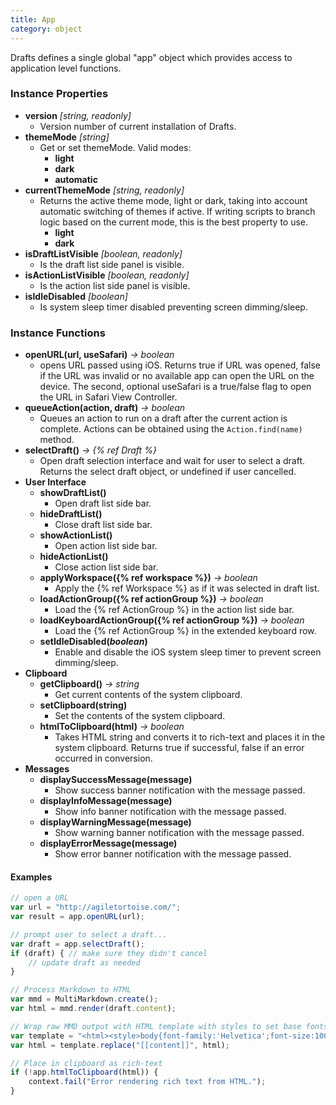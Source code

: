 ```yaml
---
title: App
category: object
---
```


Drafts defines a single global "app" object which provides access to application level functions.

### Instance Properties

- **version** *[string, readonly]*
	- Version number of current installation of Drafts.
- **themeMode** *[string]*
	- Get or set themeMode. Valid modes:
		- **light**
		- **dark**
		- **automatic**
- **currentThemeMode** *[string, readonly]*
	- Returns the active theme mode, light or dark, taking into account automatic switching of themes if active. If writing scripts to branch logic based on the current mode, this is the best property to use.
		- **light**
		- **dark**
- **isDraftListVisible** *[boolean, readonly]*
	- Is the draft list side panel is visible.
- **isActionListVisible** *[boolean, readonly]*
	- Is the action list side panel is visible.
- **isIdleDisabled** *[boolean]*
	- Is system sleep timer disabled preventing screen dimming/sleep.

### Instance Functions

- **openURL(url, useSafari)** *-> boolean*
  - opens URL passed using iOS. Returns true if URL was opened, false if the URL was invalid or no available app can open the URL on the device. The second, optional useSafari is a true/false flag to open the URL in Safari View Controller.
- **queueAction(action, draft)** *-> boolean*
  - Queues an action to run on a draft after the current action is complete. Actions can be obtained using the `Action.find(name)` method.
- **selectDraft()** *-> {% ref Draft %}*
	- Open draft selection interface and wait for user to select a draft. Returns the select draft object, or undefined if user cancelled.
- **User Interface**
	- **showDraftList()**
		- Open draft list side bar.
	- **hideDraftList()**
		- Close draft list side bar.
	- **showActionList()**
		- Open action list side bar.
	- **hideActionList()**
		- Close action list side bar.
	- **applyWorkspace({% ref workspace %})** *-> boolean*
		- Apply the {% ref Workspace %} as if it was selected in draft list.
	- **loadActionGroup({% ref actionGroup %})** *-> boolean*
		- Load the {% ref ActionGroup %} in the action list side bar.
	- **loadKeyboardActionGroup({% ref actionGroup %})** *-> boolean*
		- Load the {% ref ActionGroup %} in the extended keyboard row.
	- **setIdleDisabled(*boolean*)**
		- Enable and disable the iOS system sleep timer to prevent screen dimming/sleep.
- **Clipboard**
	- **getClipboard()** *-> string*
	  - Get current contents of the system clipboard.
	- **setClipboard(string)**
	  - Set the contents of the system clipboard.
	- **htmlToClipboard(html)** *-> boolean*
	  - Takes HTML string and converts it to rich-text and places it in the system clipboard. Returns true if successful, false if an error occurred in conversion.
- **Messages**
	- **displaySuccessMessage(message)**
		- Show success banner notification with the message passed.
	- **displayInfoMessage(message)**
		- Show info banner notification with the message passed.
	- **displayWarningMessage(message)**
		- Show warning banner notification with the message passed.
	- **displayErrorMessage(message)**
		- Show error banner notification with the message passed.

#### Examples

```javascript
// open a URL
var url = "http://agiletortoise.com/";
var result = app.openURL(url);
```

```javascript
// prompt user to select a draft...
var draft = app.selectDraft();
if (draft) { // make sure they didn't cancel
	// update draft as needed
}
```

```javascript
// Process Markdown to HTML
var mmd = MultiMarkdown.create();
var html = mmd.render(draft.content);

// Wrap raw MMD output with HTML template with styles to set base fonts.
var template = "<html><style>body{font-family:'Helvetica';font-size:100%;}</style><body>[[content]]</body></html>"
var html = template.replace("[[content]]", html);

// Place in clipboard as rich-text
if (!app.htmlToClipboard(html)) {
	context.fail("Error rendering rich text from HTML.");
}
```
